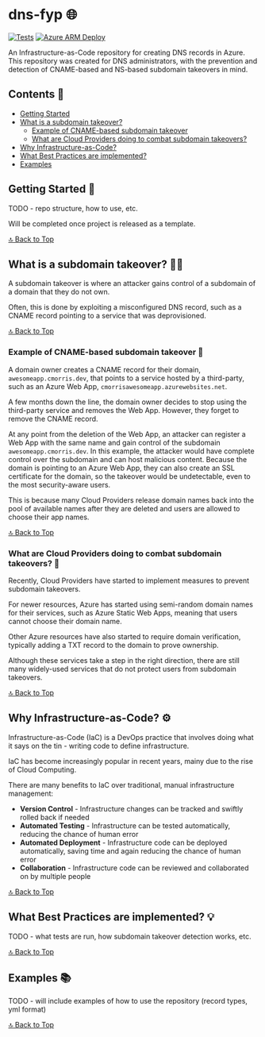 # dns-fyp 🌐

[![Tests](https://github.com/cjay-morris/dns-fyp/actions/workflows/tests.yml/badge.svg)](https://github.com/cjay-morris/dns-fyp/actions/workflows/tests.yml)
[![Azure ARM Deploy](https://github.com/cjay-morris/dns-fyp/actions/workflows/deploy.yml/badge.svg)](https://github.com/cjay-morris/dns-fyp/actions/workflows/deploy.yml)

An Infrastructure-as-Code repository for creating DNS records in Azure. This repository was created for DNS administrators, with the prevention and detection of CNAME-based and NS-based subdomain takeovers in mind.

## Contents 🔗

- [Getting Started](#getting-started-)
- [What is a subdomain takeover?](#what-is-a-subdomain-takeover-)
  - [Example of CNAME-based subdomain takeover](#example-of-cname-based-subdomain-takeover-)
  - [What are Cloud Providers doing to combat subdomain takeovers?](#what-are-cloud-providers-doing-to-combat-subdomain-takeovers-)
- [Why Infrastructure-as-Code?](#why-infrastructure-as-code-)
- [What Best Practices are implemented?](#what-best-practices-are-implemented-)
- [Examples](#examples-)

## Getting Started 🚀

TODO - repo structure, how to use, etc.

Will be completed once project is released as a template.

[🔝 Back to Top](#contents-)

## What is a subdomain takeover? 👨‍💻

A subdomain takeover is where an attacker gains control of a subdomain of a domain that they do not own.

Often, this is done by exploiting a misconfigured DNS record, such as a CNAME record pointing to a service that was deprovisioned.

[🔝 Back to Top](#contents-)

### Example of CNAME-based subdomain takeover 📝

A domain owner creates a CNAME record for their domain, `awesomeapp.cmorris.dev`, that points to a service hosted by a third-party, such as an Azure Web App, `cmorrisawesomeapp.azurewebsites.net`.

A few months down the line, the domain owner decides to stop using the third-party service and removes the Web App. However, they forget to remove the CNAME record.

At any point from the deletion of the Web App, an attacker can register a Web App with the same name and gain control of the subdomain `awesomeapp.cmorris.dev`. In this example, the attacker would have complete control over the subdomain and can host malicious content. Because the domain is pointing to an Azure Web App, they can also create an SSL certificate for the domain, so the takeover would be undetectable, even to the most security-aware users.

This is because many Cloud Providers release domain names back into the pool of available names after they are deleted and users are allowed to choose their app names.

[🔝 Back to Top](#contents-)

### What are Cloud Providers doing to combat subdomain takeovers? 🤔

Recently, Cloud Providers have started to implement measures to prevent subdomain takeovers.

For newer resources, Azure has started using semi-random domain names for their services, such as Azure Static Web Apps, meaning that users cannot choose their domain name.

Other Azure resources have also started to require domain verification, typically adding a TXT record to the domain to prove ownership.

Although these services take a step in the right direction, there are still many widely-used services that do not protect users from subdomain takeovers.

[🔝 Back to Top](#contents-)

## Why Infrastructure-as-Code? ⚙

Infrastructure-as-Code (IaC) is a DevOps practice that involves doing what it says on the tin - writing code to define infrastructure.

IaC has become increasingly popular in recent years, mainy due to the rise of Cloud Computing.

There are many benefits to IaC over traditional, manual infrastructure management:

- **Version Control** - Infrastructure changes can be tracked and swiftly rolled back if needed
- **Automated Testing** - Infrastructure can be tested automatically, reducing the chance of human error
- **Automated Deployment** - Infrastructure code can be deployed automatically, saving time and again reducing the chance of human error
- **Collaboration** - Infrastructure code can be reviewed and collaborated on by multiple people

[🔝 Back to Top](#contents-)

## What Best Practices are implemented? 💡

TODO - what tests are run, how subdomain takeover detection works, etc.

[🔝 Back to Top](#contents-)

## Examples 📚

TODO - will include examples of how to use the repository (record types, yml format)

[🔝 Back to Top](#contents-)
